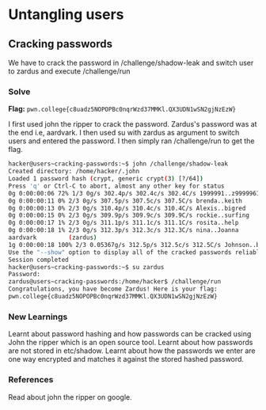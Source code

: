 # Untangling users 

## Cracking passwords
We have to crack the password in /challenge/shadow-leak and switch user to zardus and execute /challenge/run

### Solve
**Flag:** `pwn.college{c8uadz5NOPOPBc0nqrWzd37MMKl.QX3UDN1wSN2gjNzEzW}`

I first used john the ripper to crack the password. Zardus's password was at the end i.e, aardvark. I then used su with zardus as argument to switch users and entered the password. I then simply ran /challenge/run to get the flag. 

```bash
hacker@users~cracking-passwords:~$ john /challenge/shadow-leak 
Created directory: /home/hacker/.john
Loaded 1 password hash (crypt, generic crypt(3) [?/64])
Press 'q' or Ctrl-C to abort, almost any other key for status
0g 0:00:00:06 72% 1/3 0g/s 302.4p/s 302.4c/s 302.4C/s 1999991..z9999961
0g 0:00:00:11 0% 2/3 0g/s 307.5p/s 307.5c/s 307.5C/s brenda..keith
0g 0:00:00:13 0% 2/3 0g/s 310.4p/s 310.4c/s 310.4C/s Alexis..bigred
0g 0:00:00:15 0% 2/3 0g/s 309.9p/s 309.9c/s 309.9C/s rockie..surfing
0g 0:00:00:17 1% 2/3 0g/s 311.1p/s 311.1c/s 311.1C/s rosita..help
0g 0:00:00:18 1% 2/3 0g/s 312.3p/s 312.3c/s 312.3C/s nina..Joanna
aardvark         (zardus)
1g 0:00:00:18 100% 2/3 0.05367g/s 312.5p/s 312.5c/s 312.5C/s Johnson..buzz
Use the "--show" option to display all of the cracked passwords reliably
Session completed
hacker@users~cracking-passwords:~$ su zardus
Password: 
zardus@users~cracking-passwords:/home/hacker$ /challenge/run 
Congratulations, you have become Zardus! Here is your flag:
pwn.college{c8uadz5NOPOPBc0nqrWzd37MMKl.QX3UDN1wSN2gjNzEzW}
```

### New Learnings
Learnt about password hashing and how passwords can be cracked using John the ripper which is an open source tool. Learnt about how passwords are not stored in etc/shadow. Learnt about how the passwords we enter are one way encrypted and matches it against the stored hashed password. 

### References 
Read about john the ripper on google. 
